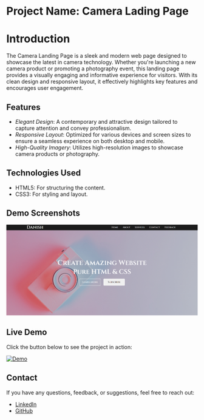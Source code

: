 # Project Name: Camera Lading Page

# Introduction
The Camera Landing Page is a sleek and modern web page designed to showcase the latest in camera technology. Whether you're launching a new camera product or promoting a photography event, this landing page provides a visually engaging and informative experience for visitors. With its clean design and responsive layout, it effectively highlights key features and encourages user engagement.

## Features
- *Elegant Design*: A contemporary and attractive design tailored to capture attention and convey professionalism.
- *Responsive Layout*: Optimized for various devices and screen sizes to ensure a seamless experience on both desktop and mobile.
- *High-Quality Imagery*: Utilizes high-resolution images to showcase camera products or photography.


## Technologies Used

- HTML5: For structuring the content.
- CSS3: For styling and layout.


## Demo Screenshots

![Demo Screenshot](https://github.com/Daniish-Qureshi/Camera-Lading-Page/blob/main/Demo.png)

## Live Demo

Click the button below to see the project in action:

[![Demo](https://img.shields.io/badge/LIVE-DEMO-black)](https://daniish-qureshi.github.io/Camera-Lading-Page/)

## Contact

If you have any questions, feedback, or suggestions, feel free to reach out:

- [LinkedIn](https://www.linkedin.com/in/danishqureshi786)
- [GitHub](https://github.com/Daniish-Qureshi)
